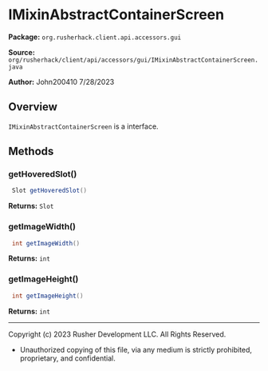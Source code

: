 # IMixinAbstractContainerScreen

**Package:** `org.rusherhack.client.api.accessors.gui`

**Source:** `org/rusherhack/client/api/accessors/gui/IMixinAbstractContainerScreen.java`

**Author:** John200410 7/28/2023



## Overview

`IMixinAbstractContainerScreen` is a interface.

## Methods

### getHoveredSlot()

```java
 Slot getHoveredSlot()
```

**Returns:** `Slot`

### getImageWidth()

```java
 int getImageWidth()
```

**Returns:** `int`

### getImageHeight()

```java
 int getImageHeight()
```

**Returns:** `int`

---

Copyright (c) 2023 Rusher Development LLC. All Rights Reserved.
* Unauthorized copying of this file, via any medium is strictly prohibited, proprietary, and confidential.
